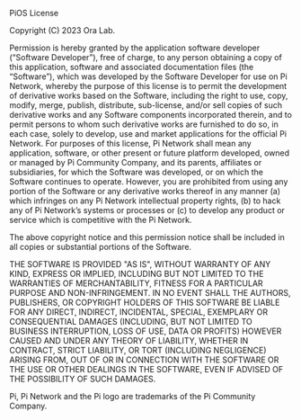 PiOS License

Copyright (C) 2023 Ora Lab.

Permission is hereby granted by the application software developer (“Software Developer”), free
of charge, to any person obtaining a copy of this application, software and associated 
documentation files (the “Software”), which was developed by the Software Developer for use on 
Pi Network, whereby the purpose of this license is to permit the development of derivative works 
based on the Software, including the right to use, copy, modify, merge, publish, distribute, 
sub-license, and/or sell copies of such derivative works and any Software components incorporated 
therein, and to permit persons to whom such derivative works are furnished to do so, in each case, 
solely to develop, use and market applications for the official Pi Network. For purposes of this 
license, Pi Network shall mean any application, software, or other present or future platform 
developed, owned or managed by Pi Community Company, and its parents, affiliates or subsidiaries, 
for which the Software was developed, or on which the Software continues to operate.  However, 
you are prohibited from using any portion of the Software or any derivative works thereof in any 
manner (a) which infringes on any Pi Network intellectual property rights, (b) to hack any of Pi 
Network’s systems or processes or (c) to develop any product or service which is competitive with 
the Pi Network.
 
The above copyright notice and this permission notice shall be included in all copies or 
substantial portions of the Software.

THE SOFTWARE IS PROVIDED "AS IS", WITHOUT WARRANTY OF ANY KIND, EXPRESS OR IMPLIED, 
INCLUDING BUT NOT LIMITED TO THE WARRANTIES OF MERCHANTABILITY, FITNESS FOR A PARTICULAR PURPOSE 
AND NON-INFRINGEMENT. IN NO EVENT SHALL THE AUTHORS, PUBLISHERS, OR COPYRIGHT HOLDERS OF THIS 
SOFTWARE BE LIABLE FOR ANY DIRECT, INDIRECT, INCIDENTAL, SPECIAL, EXEMPLARY OR CONSEQUENTIAL 
DAMAGES (INCLUDING, BUT NOT LIMITED TO BUSINESS INTERRUPTION, LOSS OF USE, DATA OR PROFITS) 
HOWEVER CAUSED AND UNDER ANY THEORY OF LIABILITY, WHETHER IN CONTRACT, STRICT LIABILITY, OR 
TORT (INCLUDING NEGLIGENCE) ARISING FROM, OUT OF OR IN CONNECTION WITH THE SOFTWARE OR THE USE 
OR OTHER DEALINGS IN THE SOFTWARE, EVEN IF ADVISED OF THE POSSIBILITY OF SUCH DAMAGES.

Pi, Pi Network and the Pi logo are trademarks of the Pi Community Company.
